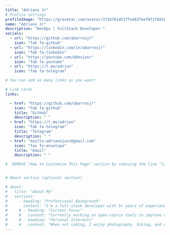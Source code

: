 ```yaml
---
title: "Adriano Jr"
# Profile settings
profileImage: "https://gravatar.com/avatar/372b761d537fad837eef071f681bbd69?size=256"        # path under static/
name: "Adriano Jr"
description: "DevOps | FullStack Developer "
socials:
  - url: "https://github.com/abarrosjr"
    icon: "fab fa-github"
  - url: "https://linkedin.com/in/abarrosjr"
    icon: "fab fa-linkedin"
  - url: "https://youtube.com/@devjunr"
    icon: "fab fa-youtube"
  - url: "https://t.me/adrjun"
    icon: "fab fa-telegram"

# You can add as many links as you want!

# Link cards
links:

  - href: "https://github.com/abarrosjr"
    icon: "fab fa-github"
    title: "GitHub"
    description: " "
  - href: "https://t.me/adrjun"
    icon: "fab fa-telegram"
    title: "Telegram"
    description: " "
  - href: "mailto:adrianojunr@gmail.com"
    icon: "fas fa-envelope"
    title: "Email"
    description: " "

#  REMOVE "How to Customize This Page" section by removing the line "{{ partial "Instructions.html" . }}" in index.html file under layouts/


# About section (optional section)

# about:
#   title: "About Me"
#   sections:
#     - heading: "Professional Background"
#       content: "I'm a full-stack developer with 5+ years of experience building web applications. Specialized in JavaScript frameworks and cloud architecture."
#     # - heading: "Current Focus"
#     #   content: "Currently working on open-source tools to improve developer productivity and accessibility in web development."
#     # - heading: "Personal Interests"
#     #   content: "When not coding, I enjoy photography, hiking, and contributing to local tech communities through mentorship programs."
---
```

